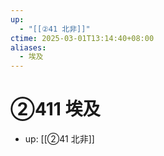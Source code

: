 ```yaml
---
up:
  - "[[②41 北非]]"
ctime: 2025-03-01T13:14:40+08:00
aliases:
  - 埃及
---
```


# ②411 埃及

- up: [[②41 北非]]
